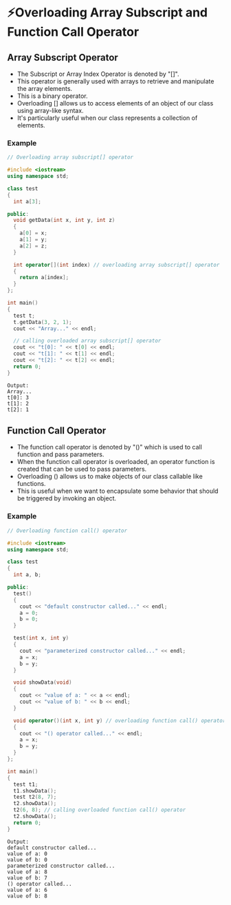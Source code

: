 # ⚡Overloading Array Subscript and Function Call Operator

## Array Subscript Operator

- The Subscript or Array Index Operator is denoted by "[]".
- This operator is generally used with arrays to retrieve and manipulate the array elements.
- This is a binary operator.
- Overloading [] allows us to access elements of an object of our class using array-like syntax.
- It's particularly useful when our class represents a collection of elements.

### Example

```cpp
// Overloading array subscript[] operator

#include <iostream>
using namespace std;

class test
{
  int a[3];

public:
  void getData(int x, int y, int z)
  {
    a[0] = x;
    a[1] = y;
    a[2] = z;
  }

  int operator[](int index) // overloading array subscript[] operator
  {
    return a[index];
  }
};

int main()
{
  test t;
  t.getData(3, 2, 1);
  cout << "Array..." << endl;

  // calling overloaded array subscript[] operator
  cout << "t[0]: " << t[0] << endl;
  cout << "t[1]: " << t[1] << endl;
  cout << "t[2]: " << t[2] << endl;
  return 0;
}
```

```
Output:
Array...
t[0]: 3
t[1]: 2
t[2]: 1
```

## Function Call Operator

- The function call operator is denoted by "()" which is used to call function and pass parameters.
- When the function call operator is overloaded, an operator function is created that can be used to pass parameters.
- Overloading () allows us to make objects of our class callable like functions.
- This is useful when we want to encapsulate some behavior that should be triggered by invoking an object.

### Example

```cpp
// Overloading function call() operator

#include <iostream>
using namespace std;

class test
{
  int a, b;

public:
  test()
  {
    cout << "default constructor called..." << endl;
    a = 0;
    b = 0;
  }

  test(int x, int y)
  {
    cout << "parameterized constructor called..." << endl;
    a = x;
    b = y;
  }

  void showData(void)
  {
    cout << "value of a: " << a << endl;
    cout << "value of b: " << b << endl;
  }

  void operator()(int x, int y) // overloading function call() operator
  {
    cout << "() operator called..." << endl;
    a = x;
    b = y;
  }
};

int main()
{
  test t1;
  t1.showData();
  test t2(8, 7);
  t2.showData();
  t2(6, 8); // calling overloaded function call() operator
  t2.showData();
  return 0;
}
```

```
Output:
default constructor called...
value of a: 0
value of b: 0
parameterized constructor called...
value of a: 8
value of b: 7
() operator called...
value of a: 6
value of b: 8
```
